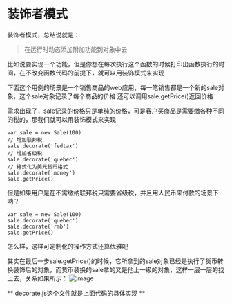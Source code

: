 # 装饰者模式

装饰者模式，总结说就是： 
> 在运行时动态添加附加功能到对象中去 


比如说要实现一个功能，但是你想在每次执行这个函数的时候打印出函数执行的时间，在不改变函数代码的前提下，就可以用装饰模式来实现

下面这个用例的场景是一个销售商品的web应用，每一笔销售都是一个新的sale对象，这个sale对象记录了每个商品的价格
还可以调用sale.getPrice()返回价格

需求出现了，sale记录的价格只是单纯的价格，可是客户买商品是需要缴各种不同的税的，那我们就可以用装饰模式来实现

```
var sale = new Sale(100)
// 增加联邦税
sale.decorate('fedtax')
// 增加省级税
sale.decorate('quebec')
// 格式化为美元货币格式
sale.decorate('money')
sale.getPrice()
```

但是如果用户是在不需缴纳联邦税只需要省级税，并且用人民币来付款的场景下呐？

```
var sale = new Sale(100)
sale.decorate('quebec')
sale.decorate('rmb')
sale.getPrice()
```

怎么样，这样可定制化的操作方式还算优雅吧

其实在最后一步sale.getPrice()的时候，它所拿到的sale对象已经是执行了货币转换装饰后的对象，而货币装换的sale拿的又是他上一级的对象，这样一层一层的找上去，关系如果所示：
![image](http://ojuzc6ch8.bkt.clouddn.com/221951522630534065.png)

** decorate.js这个文件就是上面代码的具体实现 **